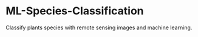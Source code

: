 # ML-Species-Classification
Classify plants species with remote sensing images and machine learning.
